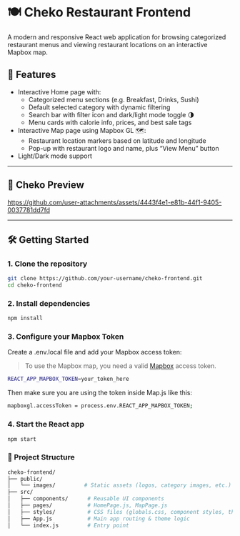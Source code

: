 # 🍽️ Cheko Restaurant Frontend

A modern and responsive React web application for browsing categorized restaurant menus and viewing restaurant locations on an interactive Mapbox map.

## 🚀 Features

- Interactive Home page with:
  - Categorized menu sections (e.g. Breakfast, Drinks, Sushi)
  - Default selected category with dynamic filtering
  - Search bar with filter icon and dark/light mode toggle 🌗
  - Menu cards with calorie info, prices, and best sale tags
- Interactive Map page using Mapbox GL 🗺️:
  - Restaurant location markers based on latitude and longitude
  - Pop-up with restaurant logo and name, plus “View Menu” button
- Light/Dark mode support

---

## 🎥 Cheko Preview

https://github.com/user-attachments/assets/4443f4e1-e81b-44f1-9405-0037781dd7fd

---

## 🛠️ Getting Started

### 1. Clone the repository

```bash
git clone https://github.com/your-username/cheko-frontend.git
cd cheko-frontend
```

### 2. Install dependencies

```bash
npm install
```

### 3. Configure your Mapbox Token

Create a .env.local file and add your Mapbox access token:
> To use the Mapbox map, you need a valid [Mapbox](https://account.mapbox.com/) access token.

```bash
REACT_APP_MAPBOX_TOKEN=your_token_here
```

Then make sure you are using the token inside Map.js like this:
```bash
mapboxgl.accessToken = process.env.REACT_APP_MAPBOX_TOKEN;

```

### 4. Start the React app

```bash
npm start
```

### 📁 Project Structure

```bash
cheko-frontend/
├── public/
│   └── images/         # Static assets (logos, category images, etc.)
├── src/
│   ├── components/      # Reusable UI components
│   ├── pages/           # HomePage.js, MapPage.js
│   ├── styles/          # CSS files (globals.css, component styles, theme.css)
│   ├── App.js           # Main app routing & theme logic
│   └── index.js         # Entry point

```